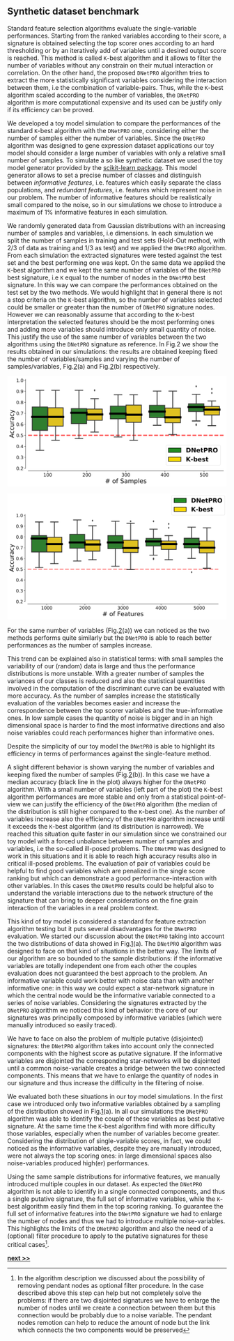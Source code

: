 ## Synthetic dataset benchmark

Standard feature selection algorithms evaluate the single-variable performances.
Starting from the ranked variables according to their score, a signature is obtained selecting the top scorer ones according to an hard thresholding or by an iteratively add of variables until a desired output score is reached.
This method is called `K`-best algorithm and it allows to filter the number of variables without any constrain on their mutual interaction or correlation.
On the other hand, the proposed `DNetPRO` algorithm tries to extract the more statistically significant variables considering the interaction between them, i.e the combination of variable-pairs.
Thus, while the `K`-best algorithm scaled according to the number of variables, the `DNetPRO` algorithm is more computational expensive and its used can be justify only if its efficiency can be proved.

We developed a toy model simulation to compare the performances of the standard `K`-best algorithm with the `DNetPRO` one, considering either the number of samples either the number of variables.
Since the `DNetPRO` algorithm was designed to gene expression dataset applications our toy model should consider a large number of variables with only a relative small number of samples.
To simulate a so like synthetic dataset we used the toy model generator provided by the [scikit-learn package](https://scikit-learn.org/stable/modules/generated/sklearn.datasets.make_classification.html).
This model generator allows to set a precise number of classes and distinguish between *informative features*, i.e. features which easily separate the class populations, and *redundant features*, i.e. features which represent noise in our problem.
The number of informative features should be realistically small compared to the noise, so in our simulations we chose to introduce a maximum of 1% informative features in each simulation.

We randomly generated data from Gaussian distributions with an increasing number of samples and variables, i.e dimensions.
In each simulation we split the number of samples in training and test sets (Hold-Out method, with 2/3 of data as training and 1/3 as test) and we applied the `DNetPRO` algorithm.
From each simulation the extracted signatures were tested against the test set and the best performing one was kept.
On the same data we applied the `K`-best algorithm and we kept the same number of variables of the `DNetPRO` best signature, i.e `K` equal to the number of nodes in the `DNetPRO` best signature.
In this way we can compare the performances obtained on the test set by the two methods.
We would highlight that in general there is not a stop criteria on the `K`-best algorithm, so the number of variables selected could be smaller or greater than the number of `DNetPRO` signature nodes.
However we can reasonably assume that according to the `K`-best interpretation the selected features should be the most performing ones and adding more variables should introduce only small quantity of noise.
This justify the use of the same number of variables between the two algorithms using the `DNetPRO` signature as reference.
In Fig.2 we show the results obtained in our simulations: the results are obtained keeping fixed the number of variables/samples and varying the number of samples/variables, Fig.[2](../../../../img/samples_toy.svg)(a) and Fig.[2](../../../../img/features_toy.svg)(b) respectively.

![Synthetic dataset simulation. Comparison of accuracy performances obtained by the `DNetPRO` algorithm and the `K`-best algorithm. Performances obtained in function of the number of samples, keeping fixed the number of variables.](../../../../img/samples_toy.svg)

![Synthetic dataset simulation. Comparison of accuracy performances obtained by the `DNetPRO` algorithm and the `K`-best algorithm. Performances obtained in function of the number of variables, keeping fixed the number of samples.](../../../../img/features_toy.svg)

For the same number of variables (Fig.[2](../../../../img/samples_toy.svg)(a)) we can noticed as the two methods performs quite similarly but the `DNetPRO` is able to reach better performances as the number of samples increase.

This trend can be explained also in statistical terms: with small samples the variability of our (random) data is large and thus the performance distributions is more unstable.
With a greater number of samples the variances of our classes is reduced and also the statistical quantities involved in the computation of the discriminant curve can be evaluated with more accuracy.
As the number of samples increase the statistically evaluation of the variables becomes easier and increase the correspondence between the top scorer variables and the true-informative ones.
In low sample cases the quantity of noise is bigger and in an high dimensional space is harder to find the most informative directions and also noise variables could reach performances higher than informative ones.

Despite the simplicity of our toy model the `DNetPRO` is able to highlight its efficiency in terms of performances against the single-feature method.

A slight different behavior is shown varying the number of variables and keeping fixed the number of samples (Fig.[2](../../../../img/features_toy.svg)(b)).
In this case we have a median accuracy (black line in the plot) always higher for the `DNetPRO` algorithm.
With a small number of variables (left part of the plot) the `K`-best algorithm performances are more stable and only from a statistical point-of-view we can justify the efficiency of the `DNetPRO` algorithm (the median of the distribution is still higher compared to the `K`-best one).
As the number of variables increase also the efficiency of the `DNetPRO` algorithm increase until it exceeds the `K`-best algorithm (and its distribution is narrowed).
We reached this situation quite faster in our simulation since we constrained our toy model with a forced unbalance between number of samples and variables, i.e the so-called ill-posed problems.
The `DNetPRO` was designed to work in this situations and it is able to reach high accuracy results also in critical ill-posed problems.
The evaluation of pair of variables could be helpful to find good variables which are penalized in the single score ranking but which can demonstrate a good performance-interaction with other variables.
In this cases the `DNetPRO` results could be helpful also to understand the variable interactions due to the network structure of the signature that can bring to deeper considerations on the fine grain interaction of the variables in a real problem context.

This kind of toy model is considered a standard for feature extraction algorithm testing but it puts several disadvantages for the `DNetPRO` evaluation.
We started our discussion about the `DNetPRO` taking into account the two distributions of data showed in Fig.[1](../../../../img/expression.svg)(a).
The `DNetPRO` algorithm was designed to face on that kind of situations in the better way.
The limits of our algorithm are so bounded to the sample distributions: if the informative variables are totally independent one from each other the couples evaluation does not guaranteed the best approach to the problem.
An informative variable could work better with noise data than with another informative one: in this way we could expect a star-network signature in which the central node would be the informative variable connected to a series of noise variables.
Considering the signatures extracted by the `DNetPRO` algorithm we noticed this kind of behavior: the core of our signatures was principally composed by informative variables (which were manually introduced so easily traced).

We have to face on also the problem of multiple putative (disjointed) signatures: the `DNetPRO` algorithm takes into account only the connected components with the highest score as putative signature.
If the informative variables are disjointed the corresponding star-networks will be disjointed until a common noise-variable creates a bridge between the two connected components.
This means that we have to enlarge the quantity of nodes in our signature and thus increase the difficulty in the filtering of noise.

We evaluated both these situations in our toy model simulations.
In the first case we introduced only two informative variables obtained by a sampling of the distribution showed in Fig.[1](../../../../img/expression.svg)(a).
In all our simulations the `DNetPRO` algorithm was able to identify the couple of these variables as best putative signature.
At the same time the `K`-best algorithm find with more difficulty those variables, especially when the number of variables become greater.
Considering the distribution of single-variable scores, in fact, we could noticed as the informative variables, despite they are manually introduced, were not always the top scoring ones: in large dimensional spaces also noise-variables produced high(er) performances.

Using the same sample distributions for informative features, we manually introduced multiple couples in our dataset.
As expected the `DNetPRO` algorithm is not able to identify in a single connected components, and thus a single putative signature, the full set of informative variables, while the `K`-best algorithm easily find them in the top scoring ranking.
To guarantee the full set of informative features into the `DNetPRO` signature we had to enlarge the number of nodes and thus we had to introduce multiple noise-variables.
This highlights the limits of the `DNetPRO` algorithm and also the need of a (optional) filter procedure to apply to the putative signatures for these critical cases[^1].


[^1]: In the algorithm description we discussed about the possibility of removing pendant nodes as optional filter procedure.
  In the case described above this step can help but not completely solve the problems: if there are two disjointed signatures we have to enlarge the number of nodes until we create a connection between them but this connection would be probably due to a noise variable.
  The pendant nodes remotion can help to reduce the amount of node but the link which connects the two components would be preserved

[**next >>**](../Implementation/README.md)
